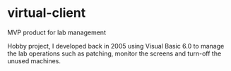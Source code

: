# virtual-client
MVP product for lab management 


Hobby project, I developed back in 2005 using Visual Basic 6.0 to manage the lab operations such as patching, monitor the screens and turn-off the unused machines.

